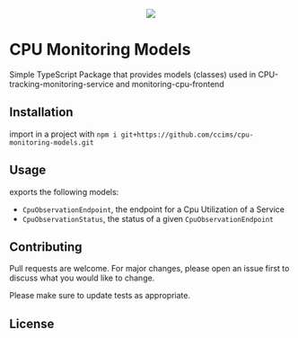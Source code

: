 
<p align="center">
  <img src="https://raw.githubusercontent.com/ccims/overview-and-documentation/c97db39633418d2a0d4e5690a810d62fe5ff5247/app_logos/logo_final_6.25p.svg">
</p>

# CPU Monitoring Models

Simple TypeScript Package that provides models (classes) used in CPU-tracking-monitoring-service and monitoring-cpu-frontend

## Installation

import in a project with `npm i git+https://github.com/ccims/cpu-monitoring-models.git`

## Usage

exports the following models:

- `CpuObservationEndpoint`, the endpoint for a Cpu Utilization of a Service
- `CpuObservationStatus`, the status of a given `CpuObservationEndpoint`

## Contributing
Pull requests are welcome. For major changes, please open an issue first to discuss what you would like to change.

Please make sure to update tests as appropriate.

## License
